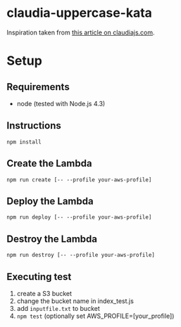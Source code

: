 # claudia-uppercase-kata

Inspiration taken from [this article on claudiajs.com](https://claudiajs.com/tutorials/designing-testable-lambdas.html).

# Setup

## Requirements

- node (tested with Node.js 4.3)

## Instructions

```
npm install
```

## Create the Lambda

```
npm run create [-- --profile your-aws-profile]
```

## Deploy the Lambda

```
npm run deploy [-- --profile your-aws-profile]
```

## Destroy the Lambda

```
npm run destroy [-- --profile your-aws-profile]
```


## Executing test

1. create a S3 bucket
1. change the bucket name in index_test.js
2. add `inputfile.txt` to bucket
3. `npm test` (optionally set AWS_PROFILE=[your_profile])
